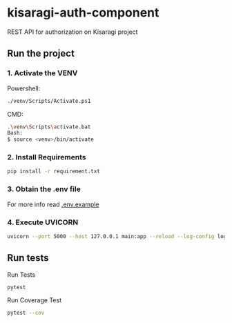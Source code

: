 # kisaragi-auth-component
REST API for authorization on Kisaragi project

## Run the project
### 1. Activate the VENV
Powershell:
```sh
./venv/Scripts/Activate.ps1
```
CMD:
```sh
.\venv\Scripts\activate.bat
Bash:
$ source <venv>/bin/activate
```
### 2. Install Requirements
```sh
pip install -r requirement.txt
```
### 3. Obtain the .env file
For more info read [.env.example](./env.example)
### 4. Execute UVICORN
```sh
uvicorn --port 5000 --host 127.0.0.1 main:app --reload --log-config log.ini
```
## Run tests
Run Tests
```sh
pytest
```
Run Coverage Test
```sh
pytest --cov
```